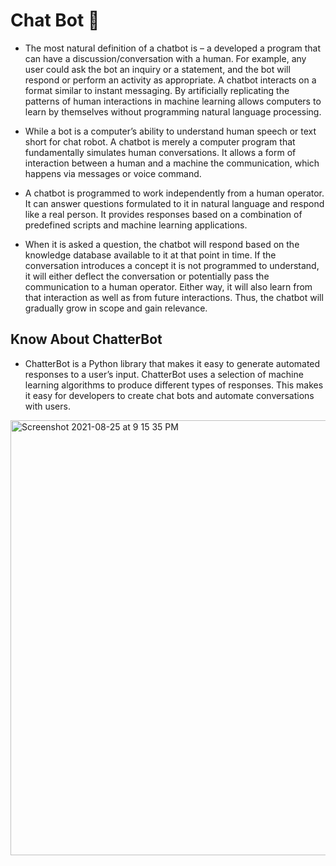 # **Chat Bot** 🤖

* The most natural definition of a chatbot is – a developed a program that can have a discussion/conversation with a human. For example, any user could ask the bot an inquiry or a statement, and the bot will respond or perform an activity as appropriate.
A chatbot interacts on a format similar to instant messaging. By artificially replicating the patterns of human interactions in machine learning allows computers to learn by themselves without programming natural language processing.

* While a bot is a computer’s ability to understand human speech or text short for chat robot. A chatbot is merely a computer program that fundamentally simulates human conversations. It allows a form of interaction between a human and a machine the communication, which happens via messages or voice command.


* A chatbot is programmed to work independently from a human operator. It can answer questions formulated to it in natural language and respond like a real person. It provides responses based on a combination of predefined scripts and machine learning applications.

* When it is asked a question, the chatbot will respond based on the knowledge database available to it at that point in time. If the conversation introduces a concept it is not programmed to understand, it will either deflect the conversation or potentially pass the communication to a human operator. Either way, it will also learn from that interaction as well as from future interactions. Thus, the chatbot will gradually grow in scope and gain relevance.


## Know About ChatterBot 

* ChatterBot is a Python library that makes it easy to generate automated responses to a user’s input. ChatterBot uses a selection of machine learning algorithms to produce different types of responses. This makes it easy for developers to create chat bots and automate conversations with users. 




<img width="696" alt="Screenshot 2021-08-25 at 9 15 35 PM" src="https://user-images.githubusercontent.com/53907493/130822463-4f7a2c4d-5d0c-456e-ab4d-b92f8f6b8c26.png">


